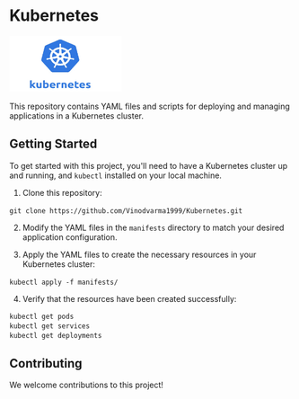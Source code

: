 # Kubernetes

<img align="centre" alt="k8s" width=200 height=100 src="Images/k8s.jpg"> 

This repository contains YAML files and scripts for deploying and managing applications in a Kubernetes cluster.

## Getting Started

To get started with this project, you'll need to have a Kubernetes cluster up and running, and `kubectl` installed on your local machine.

1. Clone this repository:

``` git clone https://github.com/Vinodvarma1999/Kubernetes.git ```

2. Modify the YAML files in the `manifests` directory to match your desired application configuration.

3. Apply the YAML files to create the necessary resources in your Kubernetes cluster:

``` kubectl apply -f manifests/ ```

4. Verify that the resources have been created successfully:

```sh 
kubectl get pods
kubectl get services
kubectl get deployments
```

## Contributing

We welcome contributions to this project!


